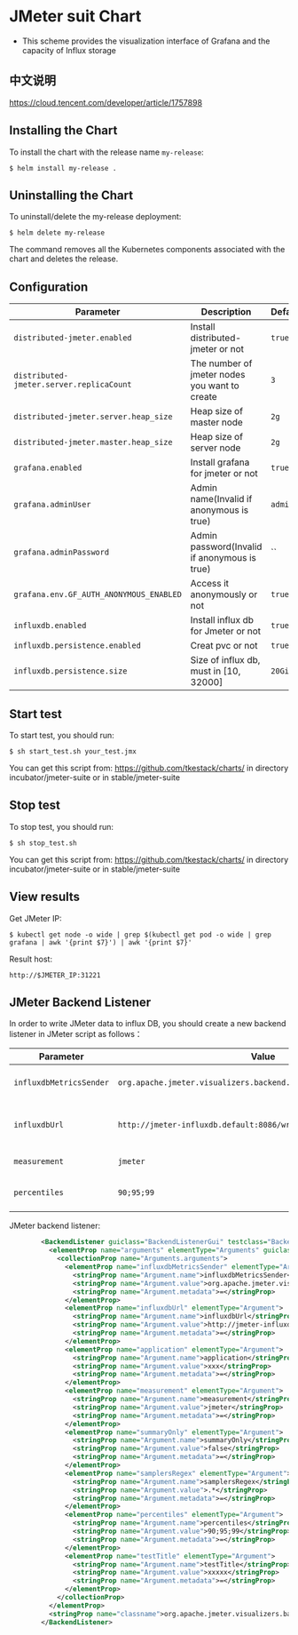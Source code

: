 
# JMeter suit Chart

* This scheme provides the visualization interface of Grafana and the capacity of Influx storage

## 中文说明
https://cloud.tencent.com/developer/article/1757898

## Installing the Chart

To install the chart with the release name `my-release`:

```shell script
$ helm install my-release .
```



## Uninstalling the Chart

To uninstall/delete the my-release deployment:

```shell script
$ helm delete my-release
```

The command removes all the Kubernetes components associated with the chart and deletes the release.



## Configuration

| Parameter                                 | Description                                   | Default                                                 |
|-------------------------------------------|-----------------------------------------------|---------------------------------------------------------|
| `distributed-jmeter.enabled`              | Install distributed-jmeter or not             | `true`                                                  |
| `distributed-jmeter.server.replicaCount`  | The number of jmeter nodes you want to create | `3`                                                     |
| `distributed-jmeter.server.heap_size`     | Heap size of master node                      | `2g`                                                    |
| `distributed-jmeter.master.heap_size`     | Heap size of server node                      | `2g`                                                    |
| `grafana.enabled`                         | Install grafana for jmeter or not             | `true`                                                  |
| `grafana.adminUser`                       | Admin name(Invalid if anonymous is true)      | `admin`                                                 |
| `grafana.adminPassword`                   | Admin password(Invalid if anonymous is true)  | ``                                                      |
| `grafana.env.GF_AUTH_ANONYMOUS_ENABLED`   | Access it anonymously or not                  | `true`                                                  |
| `influxdb.enabled`                        | Install influx db for Jmeter or not           | `true`                                                  |
| `influxdb.persistence.enabled`            | Creat pvc or not                              | `true`                                                  |
| `influxdb.persistence.size`               | Size of influx db, must in [10, 32000]        | `20Gi`                                                  |



## Start test
To start test, you should run:
```shell script
$ sh start_test.sh your_test.jmx
```
You can get this script from: https://github.com/tkestack/charts/ in directory incubator/jmeter-suite or in stable/jmeter-suite


## Stop test
To stop test, you should run:
```shell script
$ sh stop_test.sh
```
You can get this script from: https://github.com/tkestack/charts/ in directory incubator/jmeter-suite or in stable/jmeter-suite


## View results
Get JMeter IP:
```shell script
$ kubectl get node -o wide | grep $(kubectl get pod -o wide | grep grafana | awk '{print $7}') | awk '{print $7}'
```

Result host:
```
http://$JMETER_IP:31221
```


## JMeter Backend Listener
In order to write JMeter data to influx DB, you should create a new backend listener in JMeter script as follows：

| Parameter                    | Value                                                               | Description                                             |
|------------------------------|---------------------------------------------------------------------|---------------------------------------------------------|
| `influxdbMetricsSender`      | `org.apache.jmeter.visualizers.backend.influxdb.HttpMetricsSender`  | Influx component for JMeter                             |
| `influxdbUrl`                | `http://jmeter-influxdb.default:8086/write?db=jmeter`               | Influx DB host, "default" is namespace                  |
| `measurement`                | `jmeter`                                                            | Measurement name                                        |
| `percentiles`                | `90;95;99`                                                          | Time consumption statistics                             |

JMeter backend listener:
```xml
        <BackendListener guiclass="BackendListenerGui" testclass="BackendListener" testname="Backend Listener" enabled="true">
          <elementProp name="arguments" elementType="Arguments" guiclass="ArgumentsPanel" testclass="Arguments" enabled="true">
            <collectionProp name="Arguments.arguments">
              <elementProp name="influxdbMetricsSender" elementType="Argument">
                <stringProp name="Argument.name">influxdbMetricsSender</stringProp>
                <stringProp name="Argument.value">org.apache.jmeter.visualizers.backend.influxdb.HttpMetricsSender</stringProp>
                <stringProp name="Argument.metadata">=</stringProp>
              </elementProp>
              <elementProp name="influxdbUrl" elementType="Argument">
                <stringProp name="Argument.name">influxdbUrl</stringProp>
                <stringProp name="Argument.value">http://jmeter-influxdb.default:8086/write?db=jmeter</stringProp>
                <stringProp name="Argument.metadata">=</stringProp>
              </elementProp>
              <elementProp name="application" elementType="Argument">
                <stringProp name="Argument.name">application</stringProp>
                <stringProp name="Argument.value">xxx</stringProp>
                <stringProp name="Argument.metadata">=</stringProp>
              </elementProp>
              <elementProp name="measurement" elementType="Argument">
                <stringProp name="Argument.name">measurement</stringProp>
                <stringProp name="Argument.value">jmeter</stringProp>
                <stringProp name="Argument.metadata">=</stringProp>
              </elementProp>
              <elementProp name="summaryOnly" elementType="Argument">
                <stringProp name="Argument.name">summaryOnly</stringProp>
                <stringProp name="Argument.value">false</stringProp>
                <stringProp name="Argument.metadata">=</stringProp>
              </elementProp>
              <elementProp name="samplersRegex" elementType="Argument">
                <stringProp name="Argument.name">samplersRegex</stringProp>
                <stringProp name="Argument.value">.*</stringProp>
                <stringProp name="Argument.metadata">=</stringProp>
              </elementProp>
              <elementProp name="percentiles" elementType="Argument">
                <stringProp name="Argument.name">percentiles</stringProp>
                <stringProp name="Argument.value">90;95;99</stringProp>
                <stringProp name="Argument.metadata">=</stringProp>
              </elementProp>
              <elementProp name="testTitle" elementType="Argument">
                <stringProp name="Argument.name">testTitle</stringProp>
                <stringProp name="Argument.value">xxxxx</stringProp>
                <stringProp name="Argument.metadata">=</stringProp>
              </elementProp>
            </collectionProp>
          </elementProp>
          <stringProp name="classname">org.apache.jmeter.visualizers.backend.influxdb.InfluxdbBackendListenerClient</stringProp>
        </BackendListener>
```
